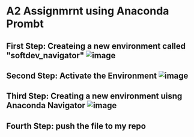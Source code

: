 # A2 Assignmrnt using Anaconda Prombt

## First Step: Createing a new environment called "softdev_navigator" ![image](https://github.com/user-attachments/assets/902e4d9e-2502-432d-bf18-9b71eaf48fbf)

## Second Step: Activate the Environment ![image](https://github.com/user-attachments/assets/ce05fe65-6330-4bed-9dfd-3a27b8e9f87b)


## Third Step: Creating a new environment uisng Anaconda Navigator ![image](https://github.com/user-attachments/assets/8e830f08-708c-4929-a924-82f633e512dd)


## Fourth Step: push the file to my repo
